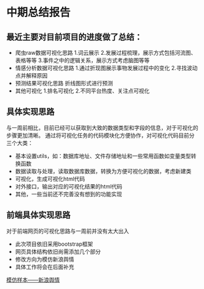 # 中期总结报告
## 最近主要对目前项目的进度做了总结：
- 爬虫raw数据可视化思路
1.词云展示
2.发展过程梳理，展示方式包括河流图、表格等等
3.事件之中的逻辑关系，展示方式考虑脑图等等
- 情感分析数据可视化思路
1.通过折现图展示事物发展过程中的变化
2.寻找波动点并解释原因
- 预测结果可视化思路
折线图形式进行预测
- 其他可视化
1.排名可视化
2.不同平台热度、关注点可视化

## 具体实现思路
与一周前相比，目前已经可以获取到大致的数据类型和字段的信息，对于可视化的步骤更加清晰。
通过将可视化任务的代码模块化方便协作，对可视化代码目前分三个大类：
- 基本设置utils，如：数据库地址、文件存储地址和一些常用函数如变量类型转换函数
- 数据读取与处理，读取数据库数据，转换为方便可视化的数据，考虑新建类
- 可视化，生成可视化html代码
- 对外接口，输出对应的可视化结果的html代码
- 其他，一些当前还不完善没有想到的功能实现

## 前端具体实现思路
对于前端网页的可视化思路与一周前并没有太大出入
- 此次项目依旧采用bootstrap框架
- 网页具体结构依旧尚需添加几个部分
- 修改方向为模仿新浪舆情
- 具体工作将会在后面补充

[模仿样本——新浪舆情](https://www.yqt365.com/newEdition/qw/event/analysis/w1yqtxqw62574190201141346823)